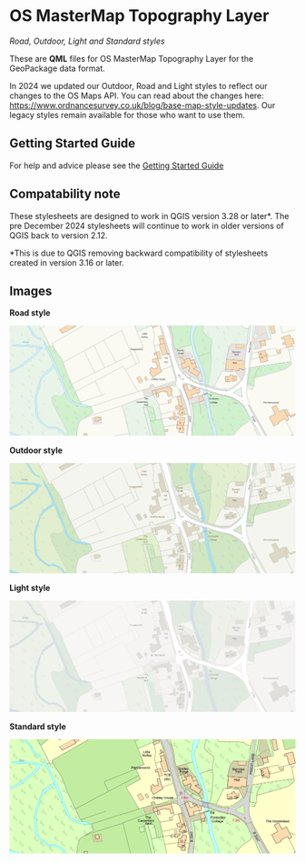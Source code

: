 # OS MasterMap Topography Layer
*Road, Outdoor, Light and Standard styles*

These are **QML** files for OS MasterMap Topography Layer for the GeoPackage data format.

In 2024 we updated our Outdoor, Road and Light styles to reflect our changes to the OS Maps API. You can read about the changes here: https://www.ordnancesurvey.co.uk/blog/base-map-style-updates. Our legacy styles remain available for those who want to use them.

## Getting Started Guide

For help and advice please see the [Getting Started Guide](https://github.com/OrdnanceSurvey/OSMM-Topography-Layer-stylesheets/blob/master/Getting%20Started%20Guide%20-%20Styling%20OSMM%20Topography%20Layer.pdf)

## Compatability note
These stylesheets are designed to work in QGIS version 3.28 or later*. The pre December 2024 stylesheets will continue to work in older versions of QGIS back to version 2.12.
 
*This is due to QGIS removing backward compatibility of stylesheets created in version 3.16 or later.

## Images

**Road style**

![Road style](https://github.com/OrdnanceSurvey/OSMM-Topography-Layer-stylesheets/blob/a6b3bfd612258c7c8bf9ccd3727ec3f326d18ec0/Schema%20version%209/Stylesheets/Geopackage%20stylesheets/QGIS%20stylesheets%20(QML)/images/Road1.png)


**Outdoor style**

![Outdoor style](https://github.com/OrdnanceSurvey/OSMM-Topography-Layer-stylesheets/blob/a6b3bfd612258c7c8bf9ccd3727ec3f326d18ec0/Schema%20version%209/Stylesheets/Geopackage%20stylesheets/QGIS%20stylesheets%20(QML)/images/Outdoor1.png)


**Light style**

![Light style](https://github.com/OrdnanceSurvey/OSMM-Topography-Layer-stylesheets/blob/a6b3bfd612258c7c8bf9ccd3727ec3f326d18ec0/Schema%20version%209/Stylesheets/Geopackage%20stylesheets/QGIS%20stylesheets%20(QML)/images/Light1.png)


**Standard style**

![Standard style](https://github.com/OrdnanceSurvey/OSMM-Topography-Layer-stylesheets/blob/master/Schema%20version%209/Stylesheets/Geopackage%20stylesheets/QGIS%20stylesheets%20(QML)/images/Standard.png)
